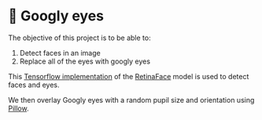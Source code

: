 # :eyes: Googly eyes

The objective of this project is to be able to:
1. Detect faces in an image
2. Replace all of the eyes with googly eyes

This [Tensorflow implementation](https://github.com/serengil/retinaface?tab=readme-ov-file) of the [RetinaFace](hhttps://openaccess.thecvf.com/content_CVPR_2020/papers/Deng_RetinaFace_Single-Shot_Multi-Level_Face_Localisation_in_the_Wild_CVPR_2020_paper.pdf) model is used to detect faces and eyes.

We then overlay Googly eyes with a random pupil size and orientation using [Pillow](https://pillow.readthedocs.io/en/stable/).
